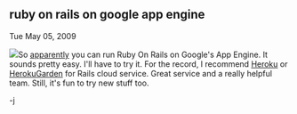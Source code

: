 
ruby on rails on google app engine
----------------------------------

Tue May 05, 2009

![](/blog/image.axd?picture=2009%2f5%2frails.png)So
[apparently](http://jruby-rack.appspot.com/) you can run Ruby On Rails
on Google's App Engine. It sounds pretty easy. I'll have to try it. For
the record, I recommend [Heroku](http://heroku.com/) or
[HerokuGarden](http://herokugarden.com/) for Rails cloud service. Great
service and a really helpful team. Still, it's fun to try new stuff too.

-j
